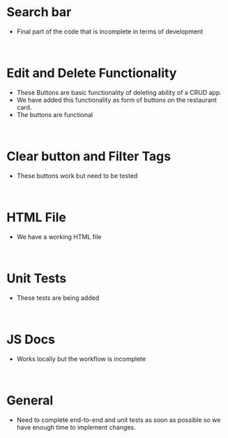 # Search bar
 - Final part of the code that is incomplete in terms of development
<br>

# Edit and Delete Functionality
 - These Buttons are basic functionality of deleting ability of a CRUD app.
 - We have added this functionality as form of buttons on the restaurant card. 
 - The buttons are functional
<br>

# Clear button and Filter Tags
 - These buttons work but need to be tested
<br>

# HTML File
 - We have a working HTML file
<br>

# Unit Tests
 - These tests are being added
<br>

# JS Docs
 - Works locally but the workflow is incomplete

<br>

# General 
 - Need to complete end-to-end and unit tests as soon as possible so we have enough time to implement changes.

